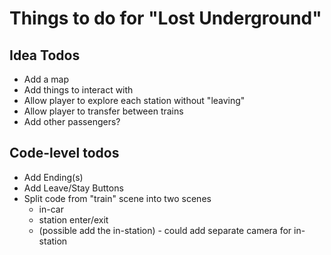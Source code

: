 # Things to do for "Lost Underground"

## Idea Todos
* Add a map
* Add things to interact with
* Allow player to explore each station without "leaving"
* Allow player to transfer between trains
* Add other passengers?

## Code-level todos
* Add Ending(s)
* Add Leave/Stay Buttons
* Split code from "train" scene into two scenes
  * in-car
  * station enter/exit
  * (possible add the in-station) - could add separate camera for in-station